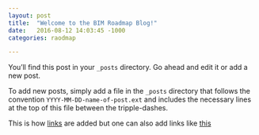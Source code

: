 ```yaml
---
layout: post
title:  "Welcome to the BIM Roadmap Blog!"
date:   2016-08-12 14:03:45 -1000
categories: raodmap

---
```

You’ll find this post in your `_posts` directory. Go ahead and edit it or add a new post.

To add new posts, simply add a file in the `_posts` directory that follows the convention `YYYY-MM-DD-name-of-post.ext` and includes the necessary lines at the top of this file between the tripple-dashes.

This is how [links](http://onuma.com) are added but one can also add links like [this][onuma-com]

[onuma-com]: http://onuma.com